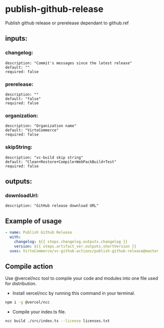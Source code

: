 # publish-github-release

Publish github release or prerelease dependant to github.ref

## inputs:

### changelog:

    description: "Commit's messages since the latest release"
    default: ""
    required: false

### prerelease:

    description: ""
    default: "false"
    required: false

### organization:

    description: "Organization name"
    default: "VirtoCommerce"
    required: false

### skipString:

    description: "vc-build skip string"
    default: "Clean+Restore+Compile+WebPackBuild+Test"
    required: false

## outputs:

### downloadUrl:

    description: "GitHub release download URL"

## Example of usage

```yml
- name: Publish Github Release
  with:
    changelog: ${{ steps.changelog.outputs.changelog }}
    version: ${{ steps.artifact_ver.outputs.shortVersion }}
  uses: VirtoCommerce/vc-github-actions/publish-github-release@master
```

## Compile action

Use @vercel/ncc tool to compile your code and modules into one file used for distribution.

- Install vercel/ncc by running this command in your terminal.

```bash
npm i -g @vercel/ncc
```

- Compile your index.ts file.

```bash
ncc build ./src/index.ts --license licenses.txt
```
